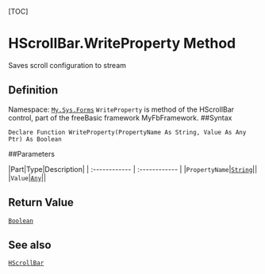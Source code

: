 [TOC]
# HScrollBar.WriteProperty Method
Saves scroll configuration to stream
## Definition
Namespace: [`My.Sys.Forms`](My.Sys.Forms.md)
`WriteProperty` is method of the HScrollBar control, part of the freeBasic framework MyFbFramework.
##Syntax
```freeBasic
Declare Function WriteProperty(PropertyName As String, Value As Any Ptr) As Boolean
```

##Parameters

|Part|Type|Description|
| :------------ | :------------ |
|`PropertyName`|[`String`]("https://www.freebasic.net/wiki/KeyPgString")||
|`Value`|[`Any`]("https://www.freebasic.net/wiki/KeyPgAny")||

## Return Value
[`Boolean`]("https://www.freebasic.net/wiki/KeyPgBoolean")
## See also
[`HScrollBar`](HScrollBar.md)
